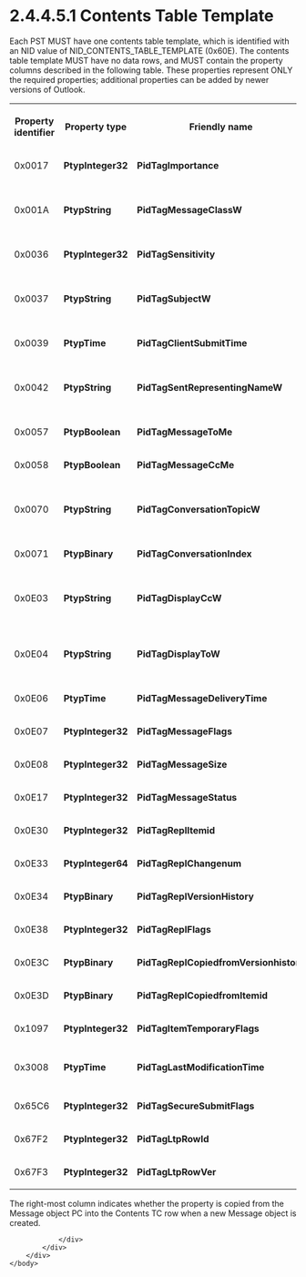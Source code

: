 <html dir="LTR" xmlns:mshelp="http://msdn.microsoft.com/mshelp" xmlns:ddue="http://ddue.schemas.microsoft.com/authoring/2003/5" xmlns:xlink="http://www.w3.org/1999/xlink" xmlns:tool="http://www.microsoft.com/tooltip">
    <head>
        <meta http-equiv="Content-Type" content="text/html; CHARSET=utf-8"></meta>
        <meta name="save" content="history"></meta>
        <title>2.4.4.5.1 Contents Table Template</title>
        <xml>
            <mshelp:toctitle title="2.4.4.5.1 Contents Table Template"></mshelp:toctitle>
            <mshelp:rltitle title="[MS-PST]: Contents Table Template"></mshelp:rltitle>
            <mshelp:keyword index="A" term="f58e1ea9-b592-408d-b89e-53fd4cd6024b"></mshelp:keyword>
            <mshelp:attr name="DCSext.ContentType" value="open specification"></mshelp:attr>
            <mshelp:attr name="AssetID" value="f58e1ea9-b592-408d-b89e-53fd4cd6024b"></mshelp:attr>
            <mshelp:attr name="TopicType" value="kbRef"></mshelp:attr>
            <mshelp:attr name="DCSext.Title" value="[MS-PST]: Contents Table Template" />
        </xml>
    </head>
    <body>
        <div id="header">
            <h1 class="heading">2.4.4.5.1 Contents Table Template</h1>
        </div>
        <div id="mainSection">
            <div id="mainBody">
                <div id="allHistory" class="saveHistory"></div>
                <div id="sectionSection0" class="section" name="collapseableSection">
                    

<p>Each PST MUST have one contents table template, which is
identified with an NID value of NID_CONTENTS_TABLE_TEMPLATE (0x60E). The
contents table template MUST have no data rows, and MUST contain the property
columns described in the following table. These properties represent ONLY the
required properties; additional properties can be added by newer versions of
Outlook.</p>

<table>
 <tr>
  <th>
  <p><b>Property identifier</b></p>
  </th>
  <th>
  <p><b>Property type</b></p>
  </th>
  <th>
  <p><b>Friendly name</b></p>
  </th>
  <th>
  <p><b>Description</b></p>
  </th>
  <th>
  <p><b>Copied?</b></p>
  </th>
 </tr>
 <tr>
  <td>
  <p>0x0017</p>
  </td>
  <td>
  <p><b>PtypInteger32</b></p>
  </td>
  <td>
  <p><b>PidTagImportance</b></p>
  </td>
  <td>
  <p>Importance</p>
  </td>
  <td>
  <p>Y</p>
  </td>
 </tr>
 <tr>
  <td>
  <p>0x001A</p>
  </td>
  <td>
  <p><b>PtypString</b></p>
  </td>
  <td>
  <p><b>PidTagMessageClassW</b></p>
  </td>
  <td>
  <p>Message class. This property has an
  alternate name of <b>PidTagMessageClass_W</b>.</p>
  </td>
  <td>
  <p>Y</p>
  </td>
 </tr>
 <tr>
  <td>
  <p>0x0036</p>
  </td>
  <td>
  <p><b>PtypInteger32</b></p>
  </td>
  <td>
  <p><b>PidTagSensitivity</b></p>
  </td>
  <td>
  <p>Sensitivity</p>
  </td>
  <td>
  <p>Y</p>
  </td>
 </tr>
 <tr>
  <td>
  <p>0x0037</p>
  </td>
  <td>
  <p><b>PtypString</b></p>
  </td>
  <td>
  <p><b>PidTagSubjectW</b></p>
  </td>
  <td>
  <p>Subject. This property has an
  alternate name of <b>PidTagSubject_W</b>.                 </p>
  </td>
  <td>
  <p>Y</p>
  </td>
 </tr>
 <tr>
  <td>
  <p>0x0039</p>
  </td>
  <td>
  <p><b>PtypTime</b></p>
  </td>
  <td>
  <p><b>PidTagClientSubmitTime</b></p>
  </td>
  <td>
  <p>Submit timestamp</p>
  </td>
  <td>
  <p>Y</p>
  </td>
 </tr>
 <tr>
  <td>
  <p>0x0042</p>
  </td>
  <td>
  <p><b>PtypString</b></p>
  </td>
  <td>
  <p><b>PidTagSentRepresentingNameW</b></p>
  </td>
  <td>
  <p>Sender representative name. This
  property has an alternate name of <b>PidTagSentRepresentingName_W</b>.</p>
  </td>
  <td>
  <p>Y</p>
  </td>
 </tr>
 <tr>
  <td>
  <p>0x0057</p>
  </td>
  <td>
  <p><b>PtypBoolean</b></p>
  </td>
  <td>
  <p><b>PidTagMessageToMe</b></p>
  </td>
  <td>
  <p>Whether recipient is in To: line</p>
  </td>
  <td>
  <p>Y</p>
  </td>
 </tr>
 <tr>
  <td>
  <p>0x0058</p>
  </td>
  <td>
  <p><b>PtypBoolean</b></p>
  </td>
  <td>
  <p><b>PidTagMessageCcMe</b></p>
  </td>
  <td>
  <p>Whether recipient is in Cc: line</p>
  </td>
  <td>
  <p>Y</p>
  </td>
 </tr>
 <tr>
  <td>
  <p>0x0070</p>
  </td>
  <td>
  <p><b>PtypString</b></p>
  </td>
  <td>
  <p><b>PidTagConversationTopicW</b></p>
  </td>
  <td>
  <p>Conversation topic. This property
  has an alternate name of <b>PidTagConversationTopic_W</b>.</p>
  </td>
  <td>
  <p>Y</p>
  </td>
 </tr>
 <tr>
  <td>
  <p>0x0071</p>
  </td>
  <td>
  <p><b>PtypBinary</b></p>
  </td>
  <td>
  <p><b>PidTagConversationIndex</b></p>
  </td>
  <td>
  <p>Conversation index</p>
  </td>
  <td>
  <p>Y</p>
  </td>
 </tr>
 <tr>
  <td>
  <p>0x0E03</p>
  </td>
  <td>
  <p><b>PtypString</b></p>
  </td>
  <td>
  <p><b>PidTagDisplayCcW</b></p>
  </td>
  <td>
  <p>Cc: line. This property has an
  alternate name of <b>PidTagDisplayCc_W</b>.</p>
  </td>
  <td>
  <p>Y</p>
  </td>
 </tr>
 <tr>
  <td>
  <p>0x0E04</p>
  </td>
  <td>
  <p><b>PtypString</b></p>
  </td>
  <td>
  <p><b>PidTagDisplayToW</b></p>
  </td>
  <td>
  <p>To: line. This property has an
  alternate name of <b>PidTagDisplayTo_W</b>.</p>
  </td>
  <td>
  <p>Y</p>
  </td>
 </tr>
 <tr>
  <td>
  <p>0x0E06</p>
  </td>
  <td>
  <p><b>PtypTime</b></p>
  </td>
  <td>
  <p><b>PidTagMessageDeliveryTime</b></p>
  </td>
  <td>
  <p>Message delivery timestamp</p>
  </td>
  <td>
  <p>Y</p>
  </td>
 </tr>
 <tr>
  <td>
  <p>0x0E07</p>
  </td>
  <td>
  <p><b>PtypInteger32</b></p>
  </td>
  <td>
  <p><b>PidTagMessageFlags</b></p>
  </td>
  <td>
  <p>Message flags</p>
  </td>
  <td>
  <p>Y</p>
  </td>
 </tr>
 <tr>
  <td>
  <p>0x0E08</p>
  </td>
  <td>
  <p><b>PtypInteger32</b></p>
  </td>
  <td>
  <p><b>PidTagMessageSize</b></p>
  </td>
  <td>
  <p>Message size</p>
  </td>
  <td>
  <p>Y</p>
  </td>
 </tr>
 <tr>
  <td>
  <p>0x0E17</p>
  </td>
  <td>
  <p><b>PtypInteger32</b></p>
  </td>
  <td>
  <p><b>PidTagMessageStatus</b></p>
  </td>
  <td>
  <p>Message status</p>
  </td>
  <td>
  <p>Y</p>
  </td>
 </tr>
 <tr>
  <td>
  <p>0x0E30</p>
  </td>
  <td>
  <p><b>PtypInteger32</b></p>
  </td>
  <td>
  <p><b>PidTagReplItemid</b></p>
  </td>
  <td>
  <p>Replication item ID</p>
  </td>
  <td>
  <p>Y</p>
  </td>
 </tr>
 <tr>
  <td>
  <p>0x0E33</p>
  </td>
  <td>
  <p><b>PtypInteger64</b></p>
  </td>
  <td>
  <p><b>PidTagReplChangenum</b></p>
  </td>
  <td>
  <p>Replication change number</p>
  </td>
  <td>
  <p>Y</p>
  </td>
 </tr>
 <tr>
  <td>
  <p>0x0E34</p>
  </td>
  <td>
  <p><b>PtypBinary</b></p>
  </td>
  <td>
  <p><b>PidTagReplVersionHistory</b></p>
  </td>
  <td>
  <p>Replication version history</p>
  </td>
  <td>
  <p>Y</p>
  </td>
 </tr>
 <tr>
  <td>
  <p>0x0E38</p>
  </td>
  <td>
  <p><b>PtypInteger32</b></p>
  </td>
  <td>
  <p><b>PidTagReplFlags</b></p>
  </td>
  <td>
  <p>Replication flags</p>
  </td>
  <td>
  <p>Y</p>
  </td>
 </tr>
 <tr>
  <td>
  <p>0x0E3C</p>
  </td>
  <td>
  <p><b>PtypBinary</b></p>
  </td>
  <td>
  <p><b>PidTagReplCopiedfromVersionhistory</b></p>
  </td>
  <td>
  <p>Replication version information</p>
  </td>
  <td>
  <p>Y</p>
  </td>
 </tr>
 <tr>
  <td>
  <p>0x0E3D</p>
  </td>
  <td>
  <p><b>PtypBinary</b></p>
  </td>
  <td>
  <p><b>PidTagReplCopiedfromItemid</b></p>
  </td>
  <td>
  <p>Replication item ID information</p>
  </td>
  <td>
  <p>Y</p>
  </td>
 </tr>
 <tr>
  <td>
  <p>0x1097</p>
  </td>
  <td>
  <p><b>PtypInteger32</b></p>
  </td>
  <td>
  <p><b>PidTagItemTemporaryFlags</b></p>
  </td>
  <td>
  <p>Temporary flags</p>
  </td>
  <td>
  <p>Y</p>
  </td>
 </tr>
 <tr>
  <td>
  <p>0x3008</p>
  </td>
  <td>
  <p><b>PtypTime</b></p>
  </td>
  <td>
  <p><b>PidTagLastModificationTime</b></p>
  </td>
  <td>
  <p>Last modification time of <a href="08220cc9-69b1-4072-a2e7-2a0ff201d505.htm#gt_b6c15d0c-d992-421d-ba96-99d3b63894cf">Message object</a></p>
  </td>
  <td>
  <p>Y</p>
  </td>
 </tr>
 <tr>
  <td>
  <p>0x65C6</p>
  </td>
  <td>
  <p><b>PtypInteger32</b></p>
  </td>
  <td>
  <p><b>PidTagSecureSubmitFlags </b></p>
  </td>
  <td>
  <p>Secure submit flags</p>
  </td>
  <td>
  <p>Y</p>
  </td>
 </tr>
 <tr>
  <td>
  <p>0x67F2</p>
  </td>
  <td>
  <p><b>PtypInteger32</b></p>
  </td>
  <td>
  <p><b>PidTagLtpRowId</b></p>
  </td>
  <td>
  <p>LTP row ID</p>
  </td>
  <td>
  <p>Y</p>
  </td>
 </tr>
 <tr>
  <td>
  <p>0x67F3</p>
  </td>
  <td>
  <p><b>PtypInteger32</b></p>
  </td>
  <td>
  <p><b>PidTagLtpRowVer</b></p>
  </td>
  <td>
  <p>LTP row version</p>
  </td>
  <td>
  <p>Y</p>
  </td>
 </tr>
</table>

<p>The right-most column indicates whether the property is
copied from the Message object PC into the Contents TC row when a new Message
object is created. </p>


                </div>
            </div>
        </div>
    </body>
</html>